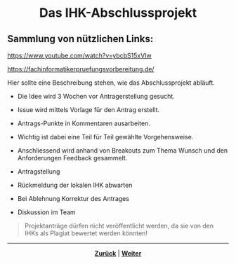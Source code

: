 # <p align="center">Das IHK-Abschlussprojekt</p>

## Sammlung von nützlichen Links:

<https://www.youtube.com/watch?v=ybcbS15xVIw>

<https://fachinformatikerpruefungsvorbereitung.de/>

Hier sollte eine Beschreibung stehen, wie das Abschlussprojekt abläuft.

- Die Idee wird 3 Wochen vor Antragerstellung gesucht.

- Issue wird mittels Vorlage für den Antrag erstellt.

- Antrags-Punkte in Kommentaren ausarbeiten.

- Wichtig ist dabei eine Teil für Teil gewählte Vorgehensweise.

- Anschliessend wird anhand von Breakouts zum Thema Wunsch und den Anforderungen Feedback gesammelt.

- Antragstellung

- Rückmeldung der lokalen IHK abwarten

- Bei Ablehnung Korrektur des Antrages

- Diskussion im Team

>Projektanträge dürfen nicht veröffentlicht werden, da sie von den IHKs als Plagiat bewertet werden könnten!

---

<p align="center"><a href="/docs/07-methoden_und_projekte/01-projektmanagement/04-phasen/README.md"><strong>Zurück</strong></a> | <a href="/docs/07-methoden/02-methoden_und_projekte/02-methoden/README.md"><strong>Weiter</strong></a></p>
